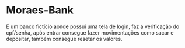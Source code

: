 # Moraes-Bank
É um banco fictício aonde possui uma tela de login, faz a verificação do cpf/senha, após entrar consegue fazer movimentações como sacar e depositar, também consegue resetar os valores.
